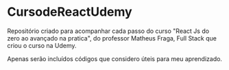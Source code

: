 # CursodeReactUdemy
Repositório criado para acompanhar cada passo do curso "React Js do zero ao avançado na pratica", do professor Matheus Fraga, Full Stack que criou o curso na Udemy. 

Apenas serão incluídos códigos que considero úteis para meu aprendizado.
